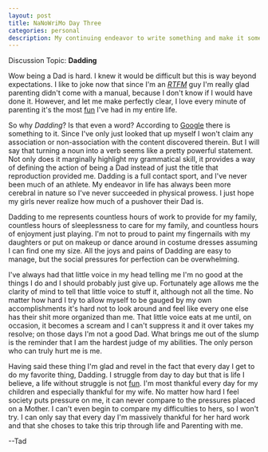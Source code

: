 ```yaml
---
layout: post
title: NaNoWriMo Day Three
categories: personal
description: My continuing endeavor to write something and make it something.
---
```


Discussion Topic: **Dadding**

Wow being a Dad is hard. I knew it would be difficult but this is way beyond expectations. I like to joke now that since I'm an [_RTFM_](https://en.wikipedia.org/wiki/RTFM) guy I'm really glad parenting didn't come with a manual, because I don't know if I would have done it. However, and let me make perfectly clear, I love every minute of parenting it's the most [fun](http://dwarffortresswiki.org/index.php/DF2014:Losing) I've had in my entire life. <!-- more -->

<script async="" src="//pagead2.googlesyndication.com/pagead/js/adsbygoogle.js">
</script>

 <!-- splunkdotnet-putty -->

 <ins class="adsbygoogle" style="display:block" data-ad-client="ca-pub-9669749806151313" data-ad-slot="1361967586" data-ad-format="auto">
</ins>

<script>
(adsbygoogle = window.adsbygoogle || []).push({});
</script>

So why _Dadding_? Is that even a word? According to [Google](https://www.google.com/?q=dadding) there is something to it. Since I've only just looked that up myself I won't claim any association or non-association with the content discovered therein. But I will say that turning a noun into a verb seems like a pretty powerful statement. Not only does it marginally highlight my grammatical skill, it provides a way of defining the action of being a Dad instead of just the title that reproduction provided me. Dadding is a full contact sport, and I've never been much of an athlete. My endeavor in life has always been more cerebral in nature so I've never succeeded in physical prowess. I just hope my girls never realize how much of a pushover their Dad is.

Dadding to me represents countless hours of work to provide for my family, countless hours of sleeplessness to care for my family, and countless hours of enjoyment just playing. I'm not to proud to paint my fingernails with my daughters or put on makeup or dance around in costume dresses assuming I can find one my size. All the joys and pains of Dadding are easy to manage, but the social pressures for perfection can be overwhelming.

I've always had that little voice in my head telling me I'm no good at the things I do and I should probably just give up. Fortunately age allows me the clarity of mind to tell that little voice to stuff it, although not all the time. No matter how hard I try to allow myself to be gauged by my own accomplishments it's hard not to look around and feel like every one else has their shit more organized than me. That little voice eats at me until, on occasion, it becomes a scream and I can't suppress it and it over takes my resolve; on those days I'm not a good Dad. What brings me out of the slump is the reminder that I am the hardest judge of my abilities. The only person who can truly hurt me is me.

Having said these thing I'm glad and revel in the fact that every day I get to do my favorite thing, Dadding. I struggle from day to day but that is life I believe, a life without struggle is not [fun](http://dwarffortresswiki.org/index.php/DF2014:Losing). I'm most thankful every day for my children and especially thankful for my wife. No matter how hard I feel society puts pressure on me, it can never compare to the pressures placed on a Mother. I can't even begin to compare my difficulties to hers, so I won't try. I can only say that every day I'm massively thankful for her hard work and that she choses to take this trip through life and Parenting with me.

--Tad
